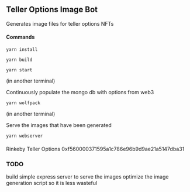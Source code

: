 ## Teller Options Image Bot

Generates image files for teller options NFTs 




#### Commands 
`
yarn install 
`

`
yarn build 
`

`
yarn start 
`


(in another terminal)

Continuously populate the mongo db with options from web3

`
yarn wolfpack      
`



(in another terminal)

Serve the images that have been generated 

`
yarn webserver      
`


####

Rinkeby Teller Options 
0xf560000371595a1c786e96b9d9ae21a5147dba31 



### TODO 

build simple express server to serve the images 
optimize the image generation script so it is less wasteful 
